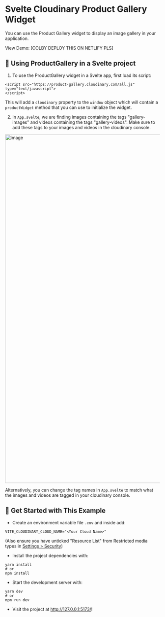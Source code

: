 # Svelte Cloudinary Product Gallery Widget

You can use the Product Gallery widget to display an image gallery in your
application.

View Demo: [COLBY DEPLOY THIS ON NETLIFY PLS]

## 🧰 Using ProductGallery in a Svelte project

1. To use the ProductGallery widget in a Svelte app, first load its script:

```
<script src="https://product-gallery.cloudinary.com/all.js" type="text/javascript">
</script>
```

This will add a `cloudinary` property to the `window` object which will contain
a `productWidget` method that you can use to initialize the widget.

2. In `App.svelte`, we are finding images containing the tags "gallery-images" and videos containing the tags "gallery-videos". Make sure to add these tags to your images and videos in the cloudinary console.
<img width="1132" alt="image" src="https://github.com/geekysrm/cloudinary-examples/assets/10224804/fab69e46-46b3-4be1-a0a7-a62da7419932">

Alternatively, you can change the tag names in `App.svelte` to match what the images and videos are tagged in your cloudinary console.

## 🚀 Get Started with This Example

- Create an environment variable file `.env` and inside add:

```
VITE_CLOUDINARY_CLOUD_NAME="<Your Cloud Name>"
```

(Also ensure you have unticked "Resource List" from Restricted media types in [Settings > Security](https://console.cloudinary.com/settings/security))

- Install the project dependencies with:

```
yarn install
# or
npm install
```

- Start the development server with:

```
yarn dev
# or
npm run dev
```

- Visit the project at <http://127.0.0.1:5173/>!
